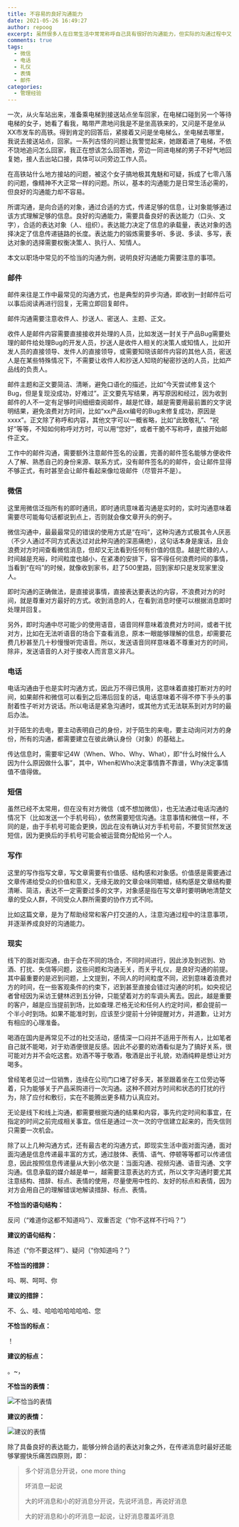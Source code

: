 ```yaml
---
title: 不容易的良好沟通能力
date: 2021-05-26 16:49:27
author: repoog
excerpt: 虽然很多人在日常生活中常常称呼自己具有很好的沟通能力，但实际的沟通过程中又会因为种种不良的习惯造成不必要的误会和不必要的时间浪费。本文介绍的是不太容易的沟通能力中到底有哪些方面需要注意，其中包括职场中的、生活中的常用沟通方式，比如微信、电话、邮件等等。
comments: true
tags:
  - 微信
  - 电话
  - 礼仪
  - 表情
  - 邮件
categories:
  - 管理经验 
---
```


一次，从火车站出来，准备乘电梯到接送站点坐车回家，在电梯口碰到另一个等待电梯的女子，她看了看我，略带严肃地问我是不是坐高铁来的，又问是不是坐从XX市发车的高铁。得到肯定的回答后，紧接着又问是坐电梯么，坐电梯去哪里，我说去接送站点，回家。一系列古怪的问题让我警觉起来，她跟着进了电梯，不依不饶地追问怎么回家，我正在想该怎么回答她，旁边一同进电梯的男子不好气地回复她，接人去出站口接，具体可以问旁边工作人员。

在高铁站什么地方接站的问题，被这个女子搞地极其鬼魅和可疑，拆成了七零八落的问题，像精神不大正常一样的问题。所以，基本的沟通能力是日常生活必需的，但良好的沟通能力却不容易。

所谓沟通，是向合适的对象，通过合适的方式，传递足够的信息，让对象能够通过该方式理解足够的信息。良好的沟通能力，需要具备良好的表达能力（口头、文字），合适的表达对象（人、组织）。表达能力决定了信息的承载量，表达对象的选择决定了信息传递链路的长度。表达能力的锻炼需要多听、多说、多读、多写，表达对象的选择需要权衡决策人、执行人、知情人。

本文以职场中常见的不恰当的沟通为例，说明良好沟通能力需要注意的事项。

### **邮件**

邮件来往是工作中最常见的沟通方式，也是典型的异步沟通，即收到一封邮件后可以事后阅读再进行回复，无需立即回复邮件。

邮件沟通需要注意收件人、抄送人、密送人、主题、正文。

收件人是邮件内容需要直接接收并处理的人员，比如发送一封关于产品Bug需要处理的邮件给处理Bug的开发人员，抄送人是收件人相关的决策人或知情人，比如开发人员的直接领导、发件人的直接领导，或需要知晓该邮件内容的其他人员，密送人是在某些特殊情况下，不需要让收件人和抄送人知晓的秘密抄送的人员，比如产品线的负责人。

邮件主题和正文要简洁、清晰，避免口语化的描述，比如“今天尝试修复这个Bug，但是复现没成功，好难过”。正文要先写结果，再写原因和经过，因为收到邮件的人不一定有足够时间细细查阅邮件，越是忙碌，越是需要用最前置的文字说明结果，避免浪费对方时间，比如“xx产品xx编号的Bug未修复成功，原因是xxxx”。正文除了称呼和内容，其他文字可以一概省略，比如“此致敬礼”、“祝好”等等，不知如何称呼对方时，可以用“您好”，或者干脆不写称呼，直接开始邮件正文。

工作中的邮件沟通，需要额外注意邮件签名的设置，完善的邮件签名能够方便收件人了解、熟悉自己的身份来源、联系方式，没有邮件签名的的邮件，会让邮件显得不够正式，有时甚至会让邮件看起来像垃圾邮件（尽管并不是）。

### **微信**

这里用微信泛指所有的即时通讯，即时通讯意味着沟通是实时的，实时沟通意味着需要尽可能每句话都说到点上，否则就会像文章开头的例子。

微信沟通中，最最最常见的错误的使用方式是“在吗”，这种沟通方式极其令人厌恶（不少人通过不同方式表达过对此种沟通的深恶痛绝），这句话本身是废话，且会浪费对方时间查看微信消息，但却又无法看到任何有价值的信息。越是忙碌的人，时间越是充裕，时间粒度也越小，在紧凑的安排下，容不得任何浪费时间的事情，当看到“在吗”的时候，就像收到家书，赶了500里路，回到家却只是发现家里没人。

即时沟通的正确做法，是直接说事情，直接表达要表达的内容，不浪费对方的时间，就是尊重对方最好的方式。收到消息的人，在看到消息时便可以根据消息即时处理并回复。

另外，即时沟通中尽可能少的使用语音，语音同样意味着浪费对方时间，或者干扰对方，比如在无法听语音的场合下查看消息，原本一眼能够理解的信息，却需要花费几秒甚至几十秒慢慢听完语音。所以，发送语音同样意味着不尊重对方的时间，除非，发送语音的人对于接收人而言意义非凡。

### **电话**

电话沟通由于也是实时沟通方式，因此万不得已慎用，这意味着直接打断对方的时间，如果邮件和微信可以看到之后滞后回复的话，电话意味着不得不停下手头的事耐着性子听对方说话。所以电话是紧急沟通时，或其他方式无法联系到对方时的最后办法。

对于陌生的去电，要主动表明自己的身份，对于陌生的来电，要主动询问对方的身份，所有的沟通，都需要建立在彼此确认身份（对象）的基础上。

传达信息时，需要牢记4W（When、Who、Why、What），即“什么时候什么人因为什么原因做什么事”，其中，When和Who决定事情靠不靠谱，Why决定事情值不值得做。

### **短信**

虽然已经不太常用，但在没有对方微信（或不想加微信），也无法通过电话沟通的情况下（比如发送一个手机号码），依然需要短信沟通。注意事情和微信一样，不同的是，由于手机号可能会更换，因此在没有确认对方手机号前，不要贸贸然发送短信，因为更换后的手机号可能会被运营商分配给另一个人。

### **写作**

这里的写作指写文章，写文章需要有价值感、结构感和对象感。价值感是需要通过文章传递给受众的价值和意义，无缘无故的文章会味同嚼蜡，结构感是文章结构要清晰、简洁，表达不一定需要过多的文字，对象感是指在写文章时要明确地清楚文章的受众人群，不同受众人群所需要的协作方式不同。

比如这篇文章，是为了帮助经常和客户打交道的人，注意沟通过程中的注意事项，并逐渐养成良好的沟通能力。

### **现实**

线下的面对面沟通，由于会在不同的场合，不同时间进行，因此涉及到迟到、劝酒、打扰、失信等问题，这些问题和沟通无关，而关乎礼仪，是良好沟通的前提。其中最重要的是迟到问题，上文提到，不同人的时间粒度不同，迟到意味着浪费对方的时间，在一些客观条件的约束下，迟到甚至直接会错过沟通的时机，如央视记者曾经因为采访王健林迟到五分钟，只能望着对方的车调头离去。因此，越是重要的客户，越是应当提前到场，比如查理.芒格无论和任何人约定时间，都会提前一个半小时到场。如果不能准时到，应该至少提前十分钟提醒对方，并道歉，让对方有相应的心理准备。

喝酒在国内是再常见不过的社交活动，感情深一口闷并不适用于所有人，比如笔者自己就不能喝，对于劝酒便很是反感。因此不必要的劝酒看似是为了搞好关系，很可能对方并不会吃这套。劝酒不等于敬酒，敬酒是出于礼貌，劝酒纯粹是想让对方喝多。

曾经笔者见过一位销售，连续在公司门口堵了好多天，甚至跟着坐在工位旁边等着，只为能够关于产品采购进行一次沟通。这种不顾对方时间和状态的打扰的行为，除了应付和敷衍，实在不能腾出更多精力认真应对。

无论是线下和线上沟通，都需要根据沟通的结果和内容，事先约定时间和事宜，在指定的时间之前完成相关事宜。信任是通过一次一次的守信建立起来的，而失信则只需要一次机会。

除了以上几种沟通方式，还有最古老的沟通方式，即现实生活中面对面沟通，面对面沟通是信息传递最丰富的方式，通过肢体、表情、语气、停顿等等都可以传递信息，因此按照信息传递量从大到小依次是：当面沟通、视频沟通、语音沟通、文字沟通。信息承载的媒介越是单一，越需要注意表达的方式，所以文字沟通时要尤其注意结构、措辞、标点、表情的使用，尽量使用中性的、友好的标点和表情，因为对方会用自己的理解错误地解读措辞、标点、表情。

**不恰当的语句结构：**

反问（“难道你这都不知道吗”）、双重否定（“你不这样不行吗？”）

**建议的语句结构：**

陈述（“你不要这样”）、疑问（“你知道吗？”）

**不恰当的措辞：**

吗、啊、呵呵、你

**建议的措辞：**

不、么、哇、哈哈哈哈哈哈哈、您

**不恰当的标点：**

！

**建议的标点：**

。~，

**不恰当的表情：**

![不恰当的表情](images/2021/05/bad_expression.png '不恰当的表情')

**建议的表情：**

![建议的表情](images/2021/05/googd_expression.png '建议的表情')

除了具备良好的表达能力，能够分辨合适的表达对象之外，在传递消息时最好还能够掌握快乐痛苦四原则，即：

> 多个好消息分开说，one more thing
> 
> 坏消息一起说
> 
> 大的坏消息和小的好消息分开说，先说坏消息，再说好消息
> 
> 大的好消息和小的坏消息一起说，让好消息覆盖坏消息